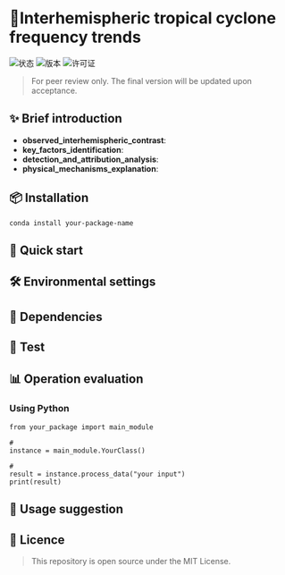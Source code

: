 # 📘Interhemispheric tropical cyclone frequency trends
![状态](https://img.shields.io/badge/status-Under_Review-yellow)
![版本](https://img.shields.io/badge/version-2025.10.11-blue)
![许可证](https://img.shields.io/badge/license-MIT-green)

> For peer review only. The final version will be updated upon acceptance.


## ✨ Brief introduction
- **observed_interhemispheric_contrast**:
- **key_factors_identification**:
- **detection_and_attribution_analysis**:
- **physical_mechanisms_explanation**: 


## 📦 Installation
```
conda install your-package-name
```


## 🚀 Quick start


## 🛠️ Environmental  settings

## 🔧 Dependencies

## 🧪 Test


## 📊 Operation evaluation



### Using Python

```
from your_package import main_module

# 
instance = main_module.YourClass()

# 
result = instance.process_data("your input")
print(result)
```

## 🎨 Usage suggestion

## 📄 Licence
> This repository is open source under the MIT License.
